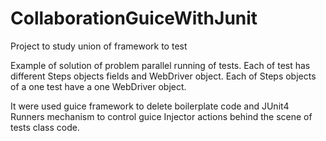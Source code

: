 # CollaborationGuiceWithJunit
Project to study union of framework to test

 Example of solution of problem parallel running of tests. 
 Each of test has different Steps objects fields and WebDriver object. 
 Each of Steps objects of a one test have a one WebDriver object.
 
 It were used guice framework to delete boilerplate code and JUnit4 Runners mechanism to control guice Injector actions behind the scene of tests class code.

